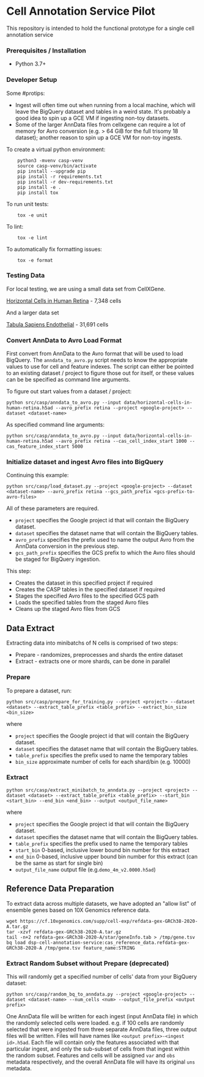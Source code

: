 # Cell Annotation Service Pilot

This repository is intended to hold the functional prototype for a single cell annotation service

### Prerequisites / Installation

 - Python 3.7+

### Developer Setup

Some #protips:

* Ingest will often time out when running from a local machine, which will leave the BigQuery dataset and tables in a weird state. It's probably a good idea to spin up a GCE VM if ingesting non-toy datasets.
* Some of the larger AnnData files from cellxgene can require a lot of memory for Avro conversion (e.g. > 64 GiB for the full trisomy 18 dataset); another reason to spin up a GCE VM for non-toy ingests.

To create a virtual python environment:

```shell
    python3 -mvenv casp-venv
    source casp-venv/bin/activate
    pip install --upgrade pip
    pip install -r requirements.txt
    pip install -r dev-requirements.txt
    pip install -e .
    pip install tox
```

To run unit tests:

```shell
    tox -e unit
```

To lint:

```shell
    tox -e lint
```

To automatically fix formatting issues:
```shell
    tox -e format
```
 
### Testing Data
    
For local testing, we are using a small data set from CellXGene.

[Horizontal Cells in Human Retina](https://cellxgene.cziscience.com/collections/af893e86-8e9f-41f1-a474-ef05359b1fb7) - 7,348 cells

And a larger data set

[Tabula Sapiens Endothelial](https://cellxgene.cziscience.com/collections/e5f58829-1a66-40b5-a624-9046778e74f5) -  31,691 cells


### Convert AnnData to Avro Load Format

First convert from AnnData to the Avro format that will be used to load BigQuery. The `anndata_to_avro.py` script needs
to know the appropriate values to use for cell and feature indexes. The script can either be pointed to an existing 
dataset / project to figure those out for itself, or these values can be be specified as command line arguments.

To figure out start values from a dataset / project:

```
python src/casp/anndata_to_avro.py --input data/horizontal-cells-in-human-retina.h5ad --avro_prefix retina --project <google-project> --dataset <dataset-name>
```

As specified command line arguments:

```
python src/casp/anndata_to_avro.py --input data/horizontal-cells-in-human-retina.h5ad --avro_prefix retina --cas_cell_index_start 1000 --cas_feature_index_start 5000
```

### Initialize dataset and ingest Avro files into BigQuery

Continuing this example:

```
python src/casp/load_dataset.py --project <google-project> --dataset <dataset-name> --avro_prefix retina --gcs_path_prefix <gcs-prefix-to-avro-files>
```

All of these parameters are required.

* `project` specifies the Google project id that will contain the BigQuery dataset.
* `dataset` specifies the dataset name that will contain the BigQuery tables.
* `avro_prefix` specifies the prefix used to name the output Avro from the AnnData conversion in the previous step.
* `gcs_path_prefix` specifies the GCS prefix to which the Avro files should be staged for BigQuery ingestion.

This step:

* Creates the dataset in this specified project if required
* Creates the CASP tables in the specified dataset if required
* Stages the specified Avro files to the specified GCS path
* Loads the specified tables from the staged Avro files
* Cleans up the staged Avro files from GCS


## Data Extract

Extracting data into minibatchs of N cells is comprised of two steps:

* Prepare - randomizes, preprocesses and shards the entire dataset
* Extract - extracts one or more shards, can be done in parallel

### Prepare

To prepare a dataset, run:

```
python src/casp/prepare_for_training.py --project <project> --dataset <dataset> --extract_table_prefix <table_prefix> --extract_bin_size <bin_size>
```

where

* `project` specifies the Google project id that will contain the BigQuery dataset.
* `dataset` specifies the dataset name that will contain the BigQuery tables.
* `table_prefix` specifies the prefix used to name the temporary tables
* `bin_size` approximate number of cells for each shard/bin (e.g. 10000)

### Extract

```
python src/casp/extract_minibatch_to_anndata.py --project <project> --dataset <dataset> --extract_table_prefix <table_prefix> --start_bin <start_bin> --end_bin <end_bin> --output <output_file_name>
```

where

* `project` specifies the Google project id that will contain the BigQuery dataset.
* `dataset` specifies the dataset name that will contain the BigQuery tables.
* `table_prefix` specifies the prefix used to name the temporary tables
* `start_bin` 0-based, inclusive lower bound bin number for this extract
* `end_bin` 0-based, inclusive upper bound bin number for this extract (can be the same as start for single bin)
* `output_file_name` output file (e.g.`demo_4m_v2.0000.h5ad`)


## Reference Data Preparation

To extract data across multiple datasets, we have adopted an "allow list" of ensemble genes based on 10X Genomics reference data.

```
wget https://cf.10xgenomics.com/supp/cell-exp/refdata-gex-GRCh38-2020-A.tar.gz
tar -xzvf refdata-gex-GRCh38-2020-A.tar.gz
tail -n+2 refdata-gex-GRCh38-2020-A/star/geneInfo.tab > /tmp/gene.tsv
bq load dsp-cell-annotation-service:cas_reference_data.refdata-gex-GRCh38-2020-A /tmp/gene.tsv feature_name:STRING
```

### Extract Random Subset without Prepare (deprecated)

This will randomly get a specified number of cells' data from your BigQuery dataset:

```
python src/casp/random_bq_to_anndata.py --project <google-project> --dataset <dataset-name> --num_cells <num> --output_file_prefix <output prefix>
```

One AnnData file will be written for each ingest (input AnnData file) in which the randomly selected cells were loaded.
e.g. if 100 cells are randomly selected that were ingested from three separate AnnData files, three output files will be
written. Files will have names like `<output prefix>-<ingest id>.h5ad`. Each file will contain only the features
associated with that particular ingest, and only the sub-subset of cells from that ingest within the random subset.
Features and cells will be assigned `var` and `obs` metadata respectively, and the overall AnnData file will have its
original `uns` metadata.